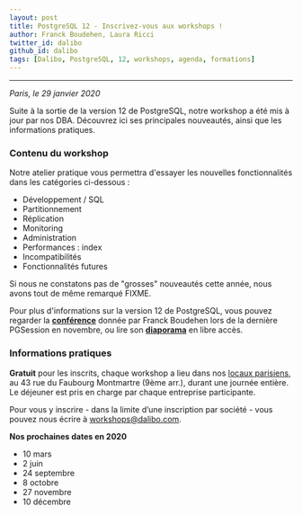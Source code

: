 ```yaml
---
layout: post
title: PostgreSQL 12 - Inscrivez-vous aux workshops !
author: Franck Boudehen, Laura Ricci
twitter_id: dalibo
github_id: dalibo
tags: [Dalibo, PostgreSQL, 12, workshops, agenda, formations]
---
```


---

*Paris, le 29 janvier 2020*

Suite à la sortie de la version 12 de PostgreSQL, notre workshop a été mis à jour par nos DBA. Découvrez ici ses principales
nouveautés, ainsi que les informations pratiques.

<!--MORE-->

### Contenu du workshop

Notre atelier pratique vous permettra d'essayer les nouvelles fonctionnalités dans les catégories ci-dessous :

 * Développement / SQL
 * Partitionnement
 * Réplication
 * Monitoring
 * Administration
 * Performances : index
 * Incompatibilités
 * Fonctionnalités futures
  
Si nous ne constatons pas de "grosses" nouveautés cette année, nous avons tout de même remarqué FIXME.

Pour plus d'informations sur la version 12 de PostgreSQL, vous pouvez regarder la **[conférence](https://dali.bo/video_conf_pg12)** donnée par Franck Boudehen lors de la dernière PGSession en novembre, ou lire son **[diaporama](https://dali.bo/slides_conf_pg12)** en libre accès.


### Informations pratiques

**Gratuit** pour les inscrits, chaque workshop a lieu dans nos [locaux parisiens](https://www.dalibo.com/contact), au 43 rue du Faubourg Montmartre (9ème arr.), durant une journée entière. Le déjeuner est pris en charge par chaque entreprise participante.

Pour vous y inscrire - dans la limite d’une inscription par société - vous pouvez nous écrire à [workshops@dalibo.com](mailto:workshops@dalibo.com).

**Nos prochaines dates en 2020**
* 10 mars
* 2 juin
* 24 septembre
* 8 octobre
* 27 novembre
* 10 décembre

